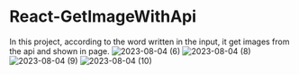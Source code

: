 # React-GetImageWithApi
In this project, according to the word written in the input, it get images from the api and shown in page.
![2023-08-04 (6)](https://github.com/nazliertesin/React-GetImageWithApi/assets/100634423/7db7618e-3152-42bb-9a4a-fe2114460434)
![2023-08-04 (8)](https://github.com/nazliertesin/React-GetImageWithApi/assets/100634423/b6ee4b2c-695b-4dd2-b692-dea698b316b6)
![2023-08-04 (9)](https://github.com/nazliertesin/React-GetImageWithApi/assets/100634423/0266a6ff-4982-4a60-9f94-f6991f717f79)
![2023-08-04 (10)](https://github.com/nazliertesin/React-GetImageWithApi/assets/100634423/f5f00f06-9c67-4eef-b2ae-ad9fcda6028b)



